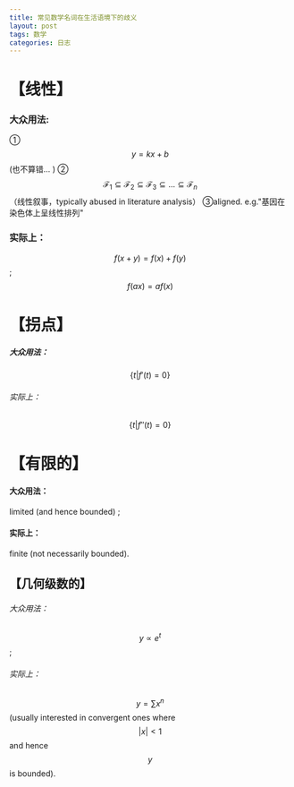 ```yaml
---
title: 常见数学名词在生活语境下的歧义
layout: post
tags: 数学
categories: 日志
---
```

# 【线性】

### 大众用法:

①$$y=kx+b$$
(也不算错… )
②$$\mathcal{F}_1 \subseteq \mathcal{F}_2 \subseteq \mathcal{F}_3 \subseteq ... \subseteq \mathcal{F}_n $$ （线性叙事，typically abused in literature analysis）
③aligned. e.g."基因在染色体上呈线性排列"

### 实际上：

$$f(x+y)=f(x)+f(y)$$; $$f(ax)=af(x)$$

# 【拐点】

##### 大众用法：

$$\{t|f'(t)=0\}$$

###### 实际上：

$$\{t|f''(t)=0\}$$

# 【有限的】

####  大众用法：

limited (and hence bounded) ;

####   实际上：

finite (not necessarily bounded). 

## 【几何级数的】

######   大众用法：

$$y∝e^t$$; 

######  实际上：

$$y=\sum x^n$$ (usually interested in convergent ones where $$ |x|<1 $$ and hence $$y$$ is bounded).
